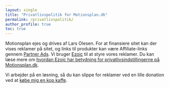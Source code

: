 ```yaml
---
layout: single
title: "Privatlivspolitik for Motionsplan.dk"
permalink: /privatlivspolitik/
author_profile: true
toc: true
---
```


Motionsplan ejes og drives af Lars Olesen. For at finansiere sitet kan der vises reklamer på sitet, og links til produkter kan være Affiliate-links gennem [Partner Ads](https://www.partner-ads.com/dk/klikbanner.php?partnerid=28187&bannerid=17193). Vi bruger [Ezoic](https://ezoic.com/?tap_a=6182-5778c2&tap_s=1018671-38abe8) til at styre vores reklamer. Du kan læse mere om [hvordan Ezoic har betydning for privatlivsindstillingerne på Motionsplan.dk](https://g.ezoic.net/privacy/motionsplan.dk).

Vi arbejder på en løsning, så du kan slippe for reklamer ved en lille donation ved at [købe mig en kop kaffe](https://www.buymeacoffee.com/lsolesen/).
